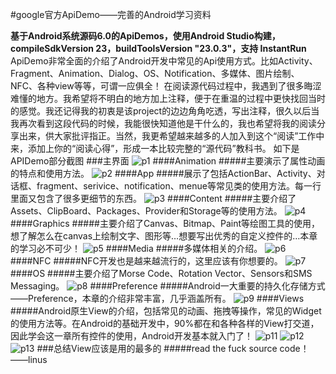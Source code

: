 #google官方ApiDemo——完善的Android学习资料

**基于Android系统源码6.0的ApiDemos，使用Android Studio构建，compileSdkVersion 23，buildToolsVersion "23.0.3"，支持 InstantRun**
ApiDemo非常全面的介绍了Android开发中常见的Api使用方式。比如Activity、Fragment、Animation、Dialog、OS、Notification、多媒体、图片绘制、NFC、各种view等等，可谓一应俱全！
在阅读源代码过程中，我遇到了很多晦涩难懂的地方。我希望将不明白的地方加上注释，便于在重温的过程中更快找回当时的感觉。我还记得我的初衷是该project的边边角角吃透，写出注释，很久以后当我再次看到这段代码的时候，我能很快知道他是干什么的，我也希望将我的阅读分享出来，供大家批评指正。当然，我更希望越来越多的人加入到这个“阅读”工作中来，添加上你的“阅读心得”，形成一本比较完整的“源代码”教科书。
如下是APIDemo部分截图
###主界面
![p1](https://github.com/MaxQiuYang/android_api_demos/blob/master/pic/Screenshot_2016-12-17-14-02-32-682_com.example.an.png)
####Animation
#####主要演示了属性动画的特点和使用方法。
![p2](https://github.com/MaxQiuYang/android_api_demos/blob/master/pic/Screenshot_2016-12-17-14-10-49-075_com.example.an.png)
####App
#####展示了包括ActionBar、Activity、对话框、fragment、serivice、notification、menue等常见类的使用方法。每一行里面又包含了很多更细节的东西。
![p3](https://github.com/MaxQiuYang/android_api_demos/blob/master/pic/Screenshot_2016-12-17-14-19-57-433_com.example.an.png)
####Content
#####主要介绍了Assets、ClipBoard、Packages、Provider和Storage等的使用方法。
![p4](https://github.com/MaxQiuYang/android_api_demos/blob/master/pic/Screenshot_2016-12-17-14-21-16-764_com.example.an.png)
####Graphics
#####主要介绍了Canvas、Bitmap、Paint等绘图工具的使用，想了解怎么在canvas上绘制文字、图形等…想要写出优秀的自定义控件的…本章的学习必不可少！
![p5](https://github.com/MaxQiuYang/android_api_demos/blob/master/pic/Screenshot_2016-12-17-14-25-20-505_com.example.an.png)
####Media
#####多媒体相关的介绍。
![p6](https://github.com/MaxQiuYang/android_api_demos/blob/master/pic/Screenshot_2016-12-17-14-29-50-183_com.example.an.png?raw=true)
####NFC
#####NFC开发也是越来越流行的，这里应该有你想要的。
![p7](https://github.com/MaxQiuYang/android_api_demos/blob/master/pic/Screenshot_2016-12-17-14-32-20-875_com.example.an.png)
####OS
#####主要介绍了Morse Code、Rotation Vector、Sensors和SMS Messaging。
![p8](https://github.com/MaxQiuYang/android_api_demos/blob/master/pic/Screenshot_2016-12-17-14-30-59-243_com.example.an.png)
####Preference
#####Android一大重要的持久化存储方式——Preference，本章的介绍非常丰富，几乎涵盖所有。
![p9](https://github.com/MaxQiuYang/android_api_demos/blob/master/pic/Screenshot_2016-12-17-14-35-29-320_com.example.an.png)
####Views
#####Android原生View的介绍，包括常见的动画、拖拽等操作，常见的Widget的使用方法等。在Android的基础开发中，90%都在和各种各样的View打交道，因此学会这一章所有控件的使用，Android开发基本就入门了！
![p11](https://github.com/MaxQiuYang/android_api_demos/blob/master/pic/Screenshot_2016-12-17-14-36-26-413_com.example.an.png)
![p12](https://github.com/MaxQiuYang/android_api_demos/blob/master/pic/Screenshot_2016-12-17-14-36-45-074_com.example.an.png)
![p13](https://github.com/MaxQiuYang/android_api_demos/blob/master/pic/Screenshot_2016-12-17-14-36-49-383_com.example.an.png)
###总结View应该是用的最多的
#####read the fuck source code！
                      ——linus
